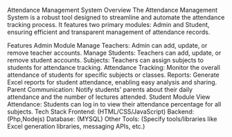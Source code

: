 Attendance Management System
Overview
The Attendance Management System is a robust tool designed to streamline and automate the attendance tracking process. It features two primary modules: Admin and Student, ensuring efficient and transparent management of attendance records.

Features
Admin Module
Manage Teachers: Admin can add, update, or remove teacher accounts.
Manage Students: Teachers can add, update, or remove student accounts.
Subjects: Teachers can assign subjects to students for attendance tracking.
Attendance Tracking: Monitor the overall attendance of students for specific subjects or classes.
Reports: Generate Excel reports for student attendance, enabling easy analysis and sharing.
Parent Communication: Notify students' parents about their daily attendance and the number of lectures attended.
Student Module
View Attendance: Students can log in to view their attendance percentage for all subjects.
Tech Stack
Frontend: (HTML/CSS/JavaScript)
Backend: (Php,Nodejs)
Database: (MYSQL)
Other Tools: (Specify tools/libraries like Excel generation libraries, messaging APIs, etc.)
